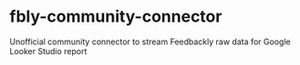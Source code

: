 # fbly-community-connector
Unofficial community connector to stream Feedbackly raw data for Google Looker Studio report 
